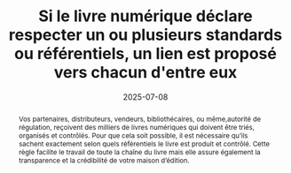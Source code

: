 ---
title: "Si le livre numérique déclare respecter un ou plusieurs standards ou référentiels, un lien est proposé vers chacun d'entre eux"
abstract: "Vos partenaires, distributeurs, vendeurs, bibliothécaires, ou même,autorité de régulation, reçoivent des milliers de livres numériques qui doivent être triés, organisés et contrôlés. Pour que cela soit possible, il est nécessaire qu’ils sachent exactement selon quels référentiels le livre est produit et contrôlé. Cette règle facilite le travail de toute la chaîne du livre mais elle assure également la transparence et la crédibilité de votre maison d’édition."
categories: 
    - "identification"
agrege: O4110-E021
opquast: '4 110'
indiceebook: '021'
description: "Règle n°21"
before: "020"
weight: "21"
after: "022"
actif: '1'
layout: rules
date: 2025-07-08
tags: 
    - "Confiance"
    - "Écoconception"
    - "Interopérabilité"
objectif: 
    - "Faciliter la verification des standards, normes et référentiels déclarés"
    - "Garantir que le livre numérique respecte effectivement les normes et référentiels déclarés"
    - "Fournir un accès rapide et direct aux informations sur les standards et référentiels pour les utilisateurs intéressés"
    - "Renforcer la confiance des utilisateurs en démontrant la conformité aux normes reconnues."
Meo: 
    - "Indiquer et vérifier tous les standards et référentiels que le livre numérique utilise."
    - "Documenter ces standards et référentiels dans les métadonnées du livre en utilisant  `dcterms:conformsTo` dans le fichier OPF et les codes ONIX correspondants"
Controle: 
    - "Effectuer des tests manuels pour vérifier que chaque lien vers un standard ou référentiel est fonctionnel et mène à la documentation correcte."
    - "Effectuer une revue périodique des standards et référentiels déclarés pour s'assurer qu'ils sont toujours pertinents et à jour."
epubcheck: 
ace: 
humancheck: true
ReadiumGoToolkit: 
Source: 
    - "Opquast"
Referentiel: 
    - ""
steps: 
    - "Production numérique"
    - "Projet éditorial"
    - "Production numérique"
---